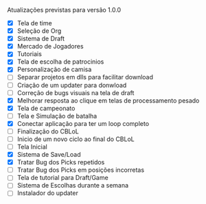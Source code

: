 Atualizações previstas para versão 1.0.0

- [x] Tela de time
- [x] Seleção de Org
- [x] Sistema de Draft
- [x] Mercado de Jogadores
- [x] Tutoriais
- [x] Tela de escolha de patrocinios
- [x] Personalização de camisa 
- [ ] Separar projetos em dlls para facilitar download
- [ ] Criação de um updater para donwload
- [ ] Correção de bugs visuais na tela de draft
- [x] Melhorar resposta ao clique em telas de processamento pesado
- [x] Tela de campeonato
- [ ] Tela e Simulação de batalha
- [x] Conectar aplicação para ter um loop completo
- [ ] Finalização do CBLoL
- [ ] Inicio de um novo ciclo ao final do CBLoL
- [ ] Tela Inicial
- [x] Sistema de Save/Load
- [x] Tratar Bug dos Picks repetidos
- [ ] Tratar Bug dos Picks em posições incorretas
- [ ] Tela de tutorial para Draft/Game
- [ ] Sistema de Escolhas durante a semana
- [ ] Instalador do updater